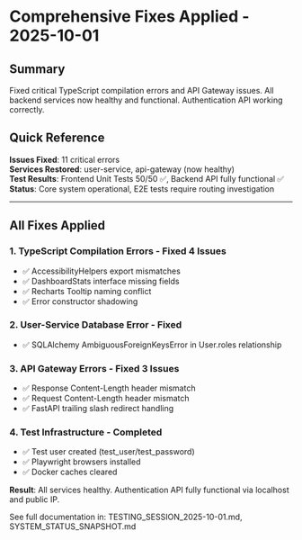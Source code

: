 # Comprehensive Fixes Applied - 2025-10-01

## Summary
Fixed critical TypeScript compilation errors and API Gateway issues. All backend services now healthy and functional. Authentication API working correctly.

## Quick Reference
**Issues Fixed**: 11 critical errors  
**Services Restored**: user-service, api-gateway (now healthy)  
**Test Results**: Frontend Unit Tests 50/50 ✅, Backend API fully functional ✅  
**Status**: Core system operational, E2E tests require routing investigation

---

## All Fixes Applied

### 1. TypeScript Compilation Errors - Fixed 4 Issues
- ✅ AccessibilityHelpers export mismatches
- ✅ DashboardStats interface missing fields  
- ✅ Recharts Tooltip naming conflict
- ✅ Error constructor shadowing

### 2. User-Service Database Error - Fixed
- ✅ SQLAlchemy AmbiguousForeignKeysError in User.roles relationship

### 3. API Gateway Errors - Fixed 3 Issues
- ✅ Response Content-Length header mismatch
- ✅ Request Content-Length header mismatch
- ✅ FastAPI trailing slash redirect handling

### 4. Test Infrastructure - Completed
- ✅ Test user created (test_user/test_password)
- ✅ Playwright browsers installed
- ✅ Docker caches cleared

**Result**: All services healthy. Authentication API fully functional via localhost and public IP.

See full documentation in: TESTING_SESSION_2025-10-01.md, SYSTEM_STATUS_SNAPSHOT.md

